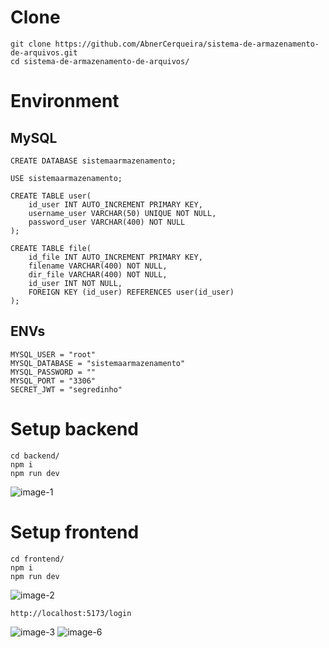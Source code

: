 # Clone
```
git clone https://github.com/AbnerCerqueira/sistema-de-armazenamento-de-arquivos.git
cd sistema-de-armazenamento-de-arquivos/
```

# Environment

## MySQL
```
CREATE DATABASE sistemaarmazenamento;

USE sistemaarmazenamento;

CREATE TABLE user(
    id_user INT AUTO_INCREMENT PRIMARY KEY,
    username_user VARCHAR(50) UNIQUE NOT NULL,
    password_user VARCHAR(400) NOT NULL
);

CREATE TABLE file(
    id_file INT AUTO_INCREMENT PRIMARY KEY,
    filename VARCHAR(400) NOT NULL,
    dir_file VARCHAR(400) NOT NULL,
    id_user INT NOT NULL,
    FOREIGN KEY (id_user) REFERENCES user(id_user)
);
```
## ENVs
```
MYSQL_USER = "root"
MYSQL_DATABASE = "sistemaarmazenamento"
MYSQL_PASSWORD = ""
MYSQL_PORT = "3306"
SECRET_JWT = "segredinho"
```

# Setup backend
```
cd backend/
npm i
npm run dev
```
![image-1](https://github.com/user-attachments/assets/3900b51e-66b1-43b8-8b14-c1df9b6dd7ef)

# Setup frontend
```
cd frontend/
npm i
npm run dev
```
![image-2](https://github.com/user-attachments/assets/5d24c05b-2091-4fa3-a0cb-b9be17e301ee)

```
http://localhost:5173/login
```

![image-3](https://github.com/user-attachments/assets/9055ede2-2203-40c8-a528-df9e9ab1d49f)
![image-6](https://github.com/user-attachments/assets/6e6678b4-7234-4dfa-a664-f8fc00733326)

